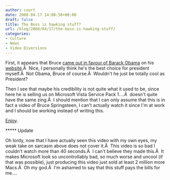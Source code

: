```yaml
---
author: court
date: 2008-04-17 14:08:58+00:00
draft: false
title: The Boss is hawking stuff?
url: /blog/2008/04/17/the-boss-is-hawking-stuff/
categories:
- Culture
- News
- Video Diversions
---
```


First, it appears that Bruce [came out in favour of Barack Obama](http://jam.canoe.ca/Music/2008/04/16/5306546-ap.html) on his [website](http://www.brucespringsteen.net/news/index.html).Â  Nice, I personally think he's the best choice for president myself.Â  Not Obama, Bruce of course.Â  Wouldn't he just be totally cool as President?

Then I see that maybe his credibility is not quite what it used to be, since here he is selling us on Microsoft Vista Service Pack 1....Â  doesn't quite have the same zing.Â  I should mention that I can only assume that this is in fact a video of Bruce Springsteen, I can't actually watch it since I'm at work and I should be working instead of writing this.

[Enjoy](http://gadgets.boingboing.net/2008/04/16/video-vista-sales-te.html).

***** Update

Oh lordy, now that I have actually seen this video with my own eyes, my weak take on sarcasm above does not cover it.Â  This video is so bad I couldn't watch more than 40 seconds.Â  I can't believe they made this.Â  It makes Microsoft look so uncontrollably bad, so much worse and uncool (if that was possible), just producing this video just sold at least 2 million more Macs.Â  Oh my god.Â  I'm ashamed to say that this stuff pays the bills for me....
